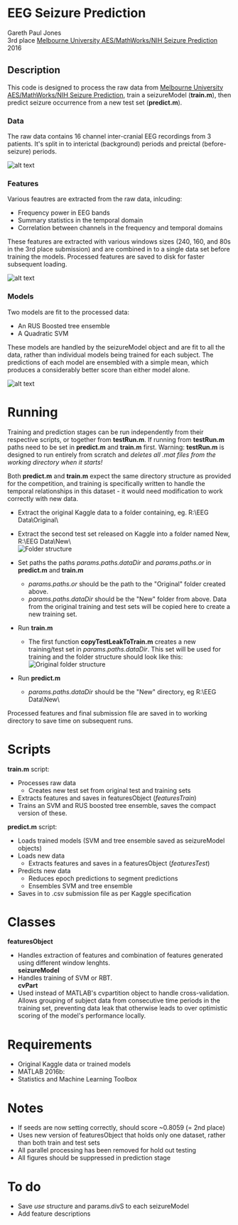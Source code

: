 # EEG Seizure Prediction
Gareth Paul Jones  
3rd place [Melbourne University AES/MathWorks/NIH Seizure Prediction](http://blog.kaggle.com/2017/01/10/seizure-prediction-competition-3rd-place-winners-interview-gareth-jones/)  
2016

## Description
This code is designed to process the raw data from [Melbourne University AES/MathWorks/NIH Seizure Prediction](https://www.kaggle.com/c/melbourne-university-seizure-prediction), train a seizureModel (**train.m**), then predict seizure occurrence from a new test set (**predict.m**).

### Data
The raw data contains 16 channel inter-cranial EEG recordings from 3 patients. It's split in to interictal (background) periods and preictal (before-seizure) periods. 

![alt text](Images/RawData.png "Logo Title Text 1")

### Features
Various feautres are extracted from the raw data, inlcuding:
  - Frequency power in EEG bands
  - Summary statistics in the temporal domain
  - Correlation between channels in the frequency and temporal domains
  
These features are extracted with various windows sizes (240, 160, and 80s in the 3rd place submission) and are combined in to a single data set before training the models. Processed features are saved to disk for faster subsequent loading.
  
![alt text](Images/FeaturesExtracted.png "Logo Title Text 1")  

### Models
Two models are fit to the processed data:
  - An RUS Boosted tree ensemble
  - A Quadratic SVM
  
These models are handled by the seizureModel object and are fit to all the data, rather than individual models being trained for each subject. The predictions of each model are ensembled with a simple mean, which produces a considerably better score than either model alone.

![alt text](Images/ModelStructure.png "Logo Title Text 1")  

# Running
Training and prediction stages can be run independently from their respective scripts, or together from **testRun.m**. If running from **testRun.m** paths need to be set in **predict.m** and **train.m** first. Warning: **testRun.m** is designed to run entirely from scratch and *deletes all .mat files from the working directory when it starts!*

Both **predict.m** and **train.m** expect the same directory structure as provided for the competition, and training is specifically written to handle the temporal relationships in this dataset - it would need modification to work correctly with new data.

 - Extract the original Kaggle data to a folder containing, eg. R:\EEG Data\Original\  
 - Extract the second test set released on Kaggle into a folder named New, R:\EEG Data\New\   
![Folder structure](Images/folderStructure.png "")

- Set paths the paths *params.paths.dataDir* and *params.paths.or* in **predict.m** and **train.m**
  - *params.paths.or* should be the path to the "Original" folder created above.
  - *params.paths.dataDir* should be the "New" folder from above. Data from the original training and test sets will be copied here to create a new training set.

- Run **train.m** 
  - The first function **copyTestLeakToTrain.m** creates a new training/test set in *params.paths.dataDir*. This set will be used for training and the folder structure should look like this:  
![Original folder structure](Images/folderStructure3.png "")
 
- Run **predict.m**
  - *params.paths.dataDir* should be the "New" directory, eg R:\EEG Data\New\

Processed features and final submission file are saved in to working directory to save time on subsequent runs.

# Scripts
**train.m** script:
 - Processes raw data
	- Creates new test set from original test and training sets
 - Extracts features and saves in featuresObject (*featuresTrain*)
 - Trains an SVM and RUS boosted tree ensemble, saves the compact version of these.

**predict.m** script:
 - Loads trained models (SVM and tree ensemble saved as seizureModel objects)
 - Loads new data
   - Extracts features and saves in a featuresObject (*featuresTest*) 
 - Predicts new data
   - Reduces epoch predictions to segment predictions
   - Ensembles SVM and tree ensemble
 - Saves in to .csv submission file as per Kaggle specification

# Classes
**featuresObject**
  - Handles extraction of features and combination of features generated using different window lenghts.  
**seizureModel** 
  - Handles training of SVM or RBT.  
**cvPart** 
  - Used instead of MATLAB's cvpartition object to handle cross-validation. Allows grouping of subject data from consecutive time periods in the training set, preventing data leak that otherwise leads to over optimistic scoring of the model's performance locally.

# Requirements
 - Original Kaggle data or trained models
 - MATLAB 2016b:
  - Statistics and Machine Learning Toolbox

# Notes
 - If seeds are now setting correctly, should score ~0.8059 (= 2nd place)
 - Uses new version of featuresObject that holds only one dataset, rather than both train and test sets
 - All parallel processing has been removed for hold out testing
 - All figures should be suppressed in prediction stage

# To do
 - Save *use* structure and params.divS to each seizureModel
 - Add feature descriptions
